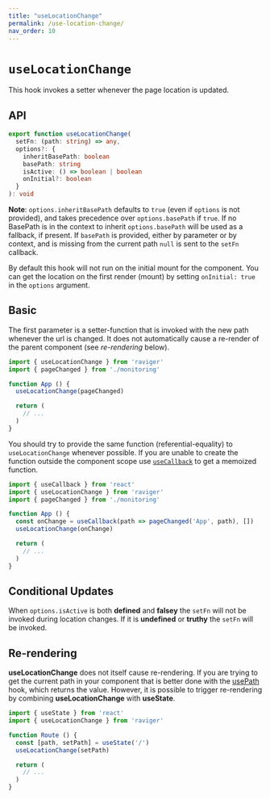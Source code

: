 ```yaml
---
title: "useLocationChange"
permalink: /use-location-change/
nav_order: 10
---
```


# `useLocationChange`

This hook invokes a setter whenever the page location is updated.

## API

```typescript
export function useLocationChange(
  setFn: (path: string) => any,
  options?: {
    inheritBasePath: boolean
    basePath: string
    isActive: () => boolean | boolean
    onInitial?: boolean
  }
): void
```

**Note**: `options.inheritBasePath` defaults to `true` (even if `options` is not provided), and takes precedence over `options.basePath` if `true`. If no BasePath is in the context to inherit `options.basePath` will be used as a fallback, if present. If `basePath` is provided, either by parameter or by context, and is missing from the current path `null` is sent to the `setFn` callback.

By default this hook will not run on the initial mount for the component. You can get the location on the first render (mount) by setting `onInitial: true` in the `options` argument.

## Basic

The first parameter is a setter-function that is invoked with the new path whenever the url is changed. It does not automatically cause a re-render of the parent component (see _re-rendering_ below).

```jsx
import { useLocationChange } from 'raviger'
import { pageChanged } from './monitoring'

function App () {
  useLocationChange(pageChanged)

  return (
    // ...
  )
}
```

You should try to provide the same function (referential-equality) to `useLocationChange` whenever possible. If you are unable to create the function outside the component scope use [`useCallback`](https://reactjs.org/docs/hooks-reference.html#usecallback) to get a memoized function.

```jsx
import { useCallback } from 'react'
import { useLocationChange } from 'raviger'
import { pageChanged } from './monitoring'

function App () {
  const onChange = useCallback(path => pageChanged('App', path), [])
  useLocationChange(onChange)

  return (
    // ...
  )
}
```

## Conditional Updates

When `options.isActive` is both **defined** and **falsey** the `setFn` will not be invoked during location changes. If it is **undefined** or **truthy** the `setFn` will be invoked.

## Re-rendering

**useLocationChange** does not itself cause re-rendering. If you are trying to get the current path in your component that is better done with the [usePath](/api/link) hook, which returns the value. However, it is possible to trigger re-rendering by combining **useLocationChange** with **useState**.

```jsx
import { useState } from 'react'
import { useLocationChange } from 'raviger'

function Route () {
  const [path, setPath] = useState('/')
  useLocationChange(setPath)

  return (
    // ...
  )
}
```
